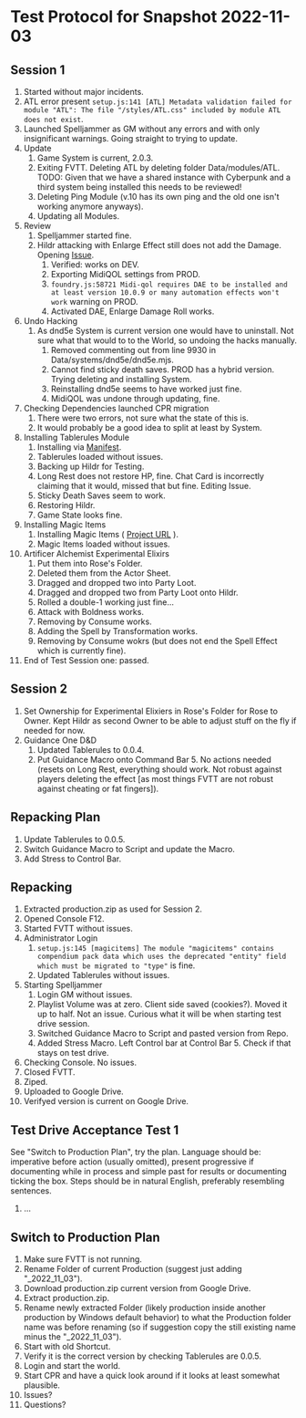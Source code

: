 # Test Protocol for Snapshot 2022-11-03

## Session 1

1. Started without major incidents.
1. ATL error present `setup.js:141 [ATL] Metadata validation failed for module "ATL": The file "/styles/ATL.css" included by module ATL does not exist`.
1. Launched Spelljammer as GM without any errors and with only insignificant warnings. Going straight to trying to update.
1. Update
    1. Game System is current, 2.0.3.
    1. Exiting FVTT. Deleting ATL by deleting folder Data/modules/ATL. TODO: Given that we have a shared instance with Cyberpunk and a third system being installed this needs to be reviewed!
    1. Deleting Ping Module (v.10 has its own ping and the old one isn't working anymore anyways).
    1. Updating all Modules.
1. Review
    1. Spelljammer started fine.
    1. Hildr attacking with Enlarge Effect still does not add the Damage. Opening [Issue](https://github.com/itteerde/fvttconfig/issues/23).
        1. Verified: works on DEV.
        1. Exporting MidiQOL settings from PROD.
        1. `foundry.js:58721 Midi-qol requires DAE to be installed and at least version 10.0.9 or many automation effects won't work` warning on PROD.
        1. Activated DAE, Enlarge Damage Roll works.
1. Undo Hacking
    1. As dnd5e System is current version one would have to uninstall. Not sure what that would to to the World, so undoing the hacks manually.
        1. Removed commenting out from line 9930 in Data/systems/dnd5e/dnd5e.mjs.
        1. Cannot find sticky death saves. PROD has a hybrid version. Trying deleting and installing System.
        1. Reinstalling dnd5e seems to have worked just fine.
        1. MidiQOL was undone through updating, fine.
1. Checking Dependencies launched CPR migration
    1. There were two errors, not sure what the state of this is.
    1. It would probably be a good idea to split at least by System.
1. Installing Tablerules Module
    1. Installing via [Manifest](https://raw.githubusercontent.com/itteerde/fvttconfig/main/modules/dnd-tablerules/module.json).
    1. Tablerules loaded without issues.
    1. Backing up Hildr for Testing.
    1. Long Rest does not restore HP, fine. Chat Card is incorrectly claiming that it would, missed that but fine. Editing Issue.
    1. Sticky Death Saves seem to work.
    1. Restoring Hildr.
    1. Game State looks fine.
1. Installing Magic Items
    1. Installing Magic Items ( [Project URL](https://gitlab.com/riccisi/foundryvtt-magic-items) ).
    1. Magic Items loaded without issues.
1. Artificer Alchemist Experimental Elixirs
    1. Put them into Rose's Folder.
    1. Deleted them from the Actor Sheet.
    1. Dragged and dropped two into Party Loot.
    1. Dragged and dropped two from Party Loot onto Hildr.
    1. Rolled a double-1 working just fine...
    1. Attack with Boldness works.
    1. Removing by Consume works.
    1. Adding the Spell by Transformation works.
    1. Removing by Consume wokrs (but does not end the Spell Effect which is currently fine).
1. End of Test Session one: passed.


## Session 2

1. Set Ownership for Experimental Elixiers in Rose's Folder for Rose to Owner. Kept Hildr as second Owner to be able to adjust stuff on the fly if needed for now.
1. Guidance One D&D
    1. Updated Tablerules to 0.0.4.
    1. Put Guidance Macro onto Command Bar 5. No actions needed (resets on Long Rest, everything should work. Not robust against players deleting the effect [as most things FVTT are not robust against cheating or fat fingers]).


## Repacking Plan

1. Update Tablerules to 0.0.5.
1. Switch Guidance Macro to Script and update the Macro.
1. Add Stress to Control Bar.


## Repacking

1. Extracted production.zip as used for Session 2.
1. Opened Console F12.
1. Started FVTT without issues.
1. Administrator Login
    1. `setup.js:145 [magicitems] The module "magicitems" contains compendium pack data which uses the deprecated "entity" field which must be migrated to "type"` is fine.
    1. Updated Tablerules without issues.
1. Starting Spelljammer
    1. Login GM without issues.
    1. Playlist Volume was at zero. Client side saved (cookies?). Moved it up to half. Not an issue. Curious what it will be when starting test drive session.
    1. Switched Guidance Macro to Script and pasted version from Repo.
    1. Added Stress Macro. Left Control bar at Control Bar 5. Check if that stays on test drive.
1. Checking Console. No issues.
1. Closed FVTT.
1. Ziped.
1. Uploaded to Google Drive.
1. Verifyed version is current on Google Drive.


## Test Drive Acceptance Test 1

See "Switch to Production Plan", try the plan. Language should be: imperative before action (usually omitted), present progressive if documenting while in process and simple past for results or documenting ticking the box. Steps should be in natural English, preferably resembling sentences.

1. ...


## Switch to Production Plan

1. Make sure FVTT is not running.
1. Rename Folder of current Production (suggest just adding "_2022_11_03").
1. Download production.zip current version from Google Drive.
1. Extract production.zip.
1. Rename newly extracted Folder (likely production inside another production by Windows default behavior) to what the Production folder name was before renaming (so if suggestion copy the still existing name minus the "_2022_11_03").
1. Start with old Shortcut.
1. Verify it is the correct version by checking Tablerules are 0.0.5.
1. Login and start the world.
1. Start CPR and have a quick look around if it looks at least somewhat plausible.
1. Issues?
1. Questions?